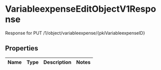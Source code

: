 

# VariableexpenseEditObjectV1Response

Response for PUT /1/object/variableexpense/{pkiVariableexpenseID}

## Properties

| Name | Type | Description | Notes |
|------------ | ------------- | ------------- | -------------|



